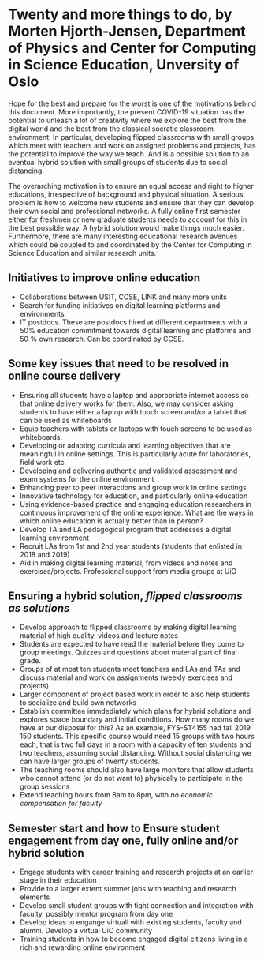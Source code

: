 # Twenty and more  things to do, by Morten Hjorth-Jensen, Department of Physics and Center for Computing in Science Education, Unversity of Oslo

Hope for the best and prepare for the worst is one of the motivations
behind this document. More importantly, the present COVID-19 situation
has the potential to unleash a lot of creativity where we explore the
best from the digital world and the best from the classical socratic
classroom environment. In particular, developing flipped classrooms
with small groups which meet with teachers and work on assigned
problems and projects, has the potential to improve the way we
teach. And is a possible solution to an eventual hybrid solution with
small groups of students due to social distancing.


The overarching motivation is to ensure an equal access and right to
 higher educations, irrespective of background and physical situation.
 A serious problem is how to welcome new students and ensure that
 they can develop their own social and professional networks. A fully
 online first semester either for freshmen or new graduate students
 needs to account for this in the best possible way. A hybrid solution
 would make things much easier. Furthermore, there are many interesting educational research avenues which could be coupled to and coordinated by the Center for Computing in Science Education and similar research units.




## Initiatives to improve online education

- Collaborations between USIT, CCSE, LINK and many more units
- Search for funding initiatives on digital learning platforms and environments
- IT postdocs. These are postdocs hired at different departments with a 50% education commitment towards digital learning and platforms and 50 % own research. Can be coordinated by CCSE.

## Some key issues that need to be resolved in online course delivery

- Ensuring all students have a laptop and appropriate internet access so that online delivery works for them. Also, we may consider asking students to have either a laptop with touch screen and/or a tablet that can be used as whiteboards
- Equip teachers with tablets or laptops with touch screens to be used as whiteboards.
- Developing or adapting curricula and learning objectives that are meaningful in online settings.  This is particularly acute for laboratories, field work etc
- Developing and delivering authentic and validated assessment and exam systems for the online environment
- Enhancing peer to peer interactions and group work in online settings
- Innovative technology for education, and particularly online education
- Using evidence-based practice and engaging education researchers in continuous improvement of the online experience.  What are the ways in which online education is actually better than in person?
- Develop TA and LA pedagogical program that addresses a digital learning environment
- Recruit LAs from 1st and 2nd year students (students that enlisted in 2018 and 2019)
- Aid in making digital learning material, from videos and notes and exercises/projects. Professional support from media groups at UiO


## Ensuring a hybrid solution, _flipped classrooms as solutions_

- Develop approach to flipped classrooms by making digital learning material of high quality, videos and lecture notes
- Students are expected to have read the material before they come to group meetings. Quizzes and questions about material part of final grade.
- Groups of at most ten students meet teachers and LAs and TAs and discuss material and work on assignments (weekly exercises and projects)
- Larger component of project based work in order to also help students to socialize and build own networks
- Establish committee immdediately which plans for hybrid solutions and explores space boundary and initial conditions. How many rooms do we have at our disposal for this? As an example, FYS-ST4155 had fall 2019 150 students. This specific course would need 15 groups with two hours each, that is two full days in a room with a capacity of ten students and two teachers, assuming social distancing. Without social distancing we can have larger groups of twenty students.
- The teaching rooms should also have large monitors that allow students who cannot attend (or do not want to) physically to participate in the group sessions
- Extend teaching hours from 8am to 8pm, with _no economic compensation for faculty_


## Semester start and how to Ensure student engagement from day one, fully online and/or hybrid solution
- Engage students with career training and research projects at an earlier stage in their education
- Provide to a larger extent summer jobs with teaching and research elements
- Develop small student groups with tight connection and integration with faculty, possibly mentor program from day one
- Develop ideas to engange virtuall with existing students, faculty and alumni. Develop a virtual UiO community
- Training students in how to become engaged digital citizens living in a rich and rewarding online environment

